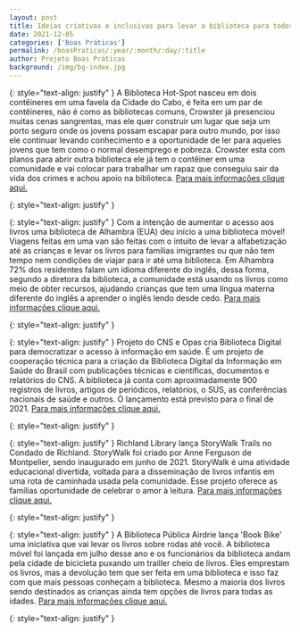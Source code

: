 ```yaml
---
layout: post
title: Ideias criativas e inclusivas para levar a biblioteca para todos.
date: 2021-12-05
categories: ['Boas Práticas']
permalink: /boasPraticas/:year/:month/:day/:title
author: Projeto Boas Práticas
background: /img/bg-index.jpg
---
```

{: style="text-align: justify" }
A Biblioteca Hot-Spot nasceu em dois contêineres em uma favela da Cidade do Cabo, é feita em um par de contêineres, não é como as bibliotecas comuns, Crowster já presenciou muitas cenas sangrentas, mas ele quer construir um lugar que seja um porto seguro onde os jovens possam escapar para outro mundo, por isso ele continuar levando conhecimento e a oportunidade de ler para aqueles jovens que tem como o normal desemprego e pobreza. Crowster esta com planos para abrir outra biblioteca ele já tem o contêiner em uma comunidade e vai colocar para trabalhar um rapaz que conseguiu sair da vida dos crimes e achou apoio na biblioteca.
[Para mais informações clique aqui.](https://www.npr.org/sections/goatsandsoda/2021/06/27/1010021027/photos-improvised-library-brings-joy-of-books-to-kids-living-in-gang-territory?sc=17&f=1001)

{: style="text-align: justify" }


{: style="text-align: justify" }
Com a intenção de aumentar o acesso aos livros uma biblioteca de Alhambra (EUA) deu início a uma biblioteca móvel! Viagens feitas em uma van são feitas com o intuito de levar a alfabetização até as crianças e levar os livros para famílias imigrantes ou que não tem tempo nem condições de viajar para ir até uma biblioteca. Em Alhambra 72% dos residentes falam um idioma diferente do inglês, dessa forma, segundo a diretora da biblioteca, a comunidade está usando os livros como meio de obter recursos, ajudando crianças que tem uma língua materna diferente do inglês a aprender o inglês lendo desde cedo.
[Para mais informações clique aqui.](https://spectrumnews1.com/ca/la-west/education/2021/06/16/alhambra-library-kicks-off-mobile-library-to-increase-access-to-books)

{: style="text-align: justify" }


{: style="text-align: justify" }
Projeto do CNS e Opas cria Biblioteca Digital para democratizar o acesso à informação em saúde. É um projeto de cooperação técnica para a criação da Biblioteca Digital da Informação em Saúde do Brasil com publicações técnicas e científicas, documentos e relatórios do CNS. A biblioteca já conta com aproximadamente 900 registros de livros, artigos de periódicos, relatórios, o SUS, as conferências nacionais de saúde e outros. O lançamento está previsto para o final de 2021.
[Para mais informações clique aqui.](http://www.susconecta.org.br/projeto-do-cns-e-opas-cria-biblioteca-virtual-para-democratizar-o-acesso-a-informacao-em-saude/)

{: style="text-align: justify" }


{: style="text-align: justify" }
Richland Library lança StoryWalk Trails no Condado de Richland. StoryWalk foi criado por Anne Ferguson de Montpelier, sendo inaugurado em junho de 2021. StoryWalk é uma atividade educacional divertida, voltada para a disseminação de livros infantis em uma rota de caminhada usada pela comunidade. Esse projeto oferece as famílias oportunidade de celebrar o amor à leitura.
[Para mais informações clique aqui.](https://schumanities.org/news/richland-library-launches-a-storywalk-trail-in-blythewood/)

{: style="text-align: justify" }


{: style="text-align: justify" }
A Biblioteca Pública Airdrie lança 'Book Bike' uma iniciativa que vai levar os livros sobre rodas até você. A biblioteca móvel foi lançada em julho desse ano e os funcionários da biblioteca andam pela cidade de bicicleta puxando um trailler cheio de livros. Eles emprestam os livros, mas a devolução tem que ser feita em uma biblioteca e isso faz com que mais pessoas conheçam a biblioteca. Mesmo a maioria dos livros sendo destinados as crianças ainda tem opções de livros para todas as idades.
[Para mais informações clique aqui.](https://www.airdrietoday.com/community/airdrie-public-library-launches-book-bike-3909235)

{: style="text-align: justify" }

